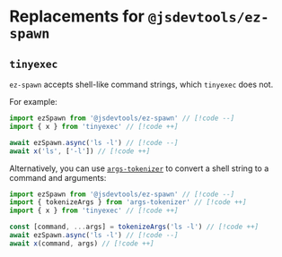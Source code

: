 # Replacements for `@jsdevtools/ez-spawn`

## `tinyexec`

`ez-spawn` accepts shell-like command strings, which `tinyexec` does not.

For example:

```ts
import ezSpawn from '@jsdevtools/ez-spawn' // [!code --]
import { x } from 'tinyexec' // [!code ++]

await ezSpawn.async('ls -l') // [!code --]
await x('ls', ['-l']) // [!code ++]
```

Alternatively, you can use [`args-tokenizer`](https://github.com/TrySound/args-tokenizer/) to convert a shell string to a command and arguments:

```ts
import ezSpawn from '@jsdevtools/ez-spawn' // [!code --]
import { tokenizeArgs } from 'args-tokenizer' // [!code ++]
import { x } from 'tinyexec' // [!code ++]

const [command, ...args] = tokenizeArgs('ls -l') // [!code ++]
await ezSpawn.async('ls -l') // [!code --]
await x(command, args) // [!code ++]
```
